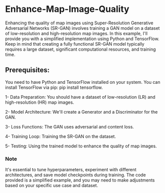 # Enhance-Map-Image-Quality

Enhancing the quality of map images using Super-Resolution Generative Adversarial Networks (SR-GAN) involves training a GAN model on a dataset of low-resolution and high-resolution map images. In this example, I'll provide you with a simplified implementation using Python and TensorFlow. Keep in mind that creating a fully functional SR-GAN model typically requires a large dataset, significant computational resources, and training time.

## Prerequisites:

You need to have Python and TensorFlow installed on your system. You can install TensorFlow via pip: pip install tensorflow.

1-  Data Preparation: You should have a dataset of low-resolution (LR) and high-resolution (HR) map images.

2- Model Architecture: We'll create a Generator and a Discriminator for the GAN.

3- Loss Functions: The GAN uses adversarial and content loss.

4- Training Loop: Training the SR-GAN on the dataset.

5- Testing: Using the trained model to enhance the quality of map images.

### Note
It's essential to tune hyperparameters, experiment with different architectures, and save model checkpoints during training. The code provided is a simplified example, and you may need to make adjustments based on your specific use case and dataset.

